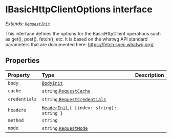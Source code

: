 # IBasicHttpClientOptions interface

_Extends: [`RequestInit`](../whatwg-fetch/requestinit.md)_



This interface defines the options for the BasicHttpClient operations such as 
get(), post(), fetch(), etc. It is based on the whatwg API standard 
parameters that are documented here: 
https://fetch.spec.whatwg.org/




## Properties

| Property	   | Type	| Description|
|:-------------|:-------|:-----------|
|`body`      | [`BodyInit`](../whatwg-fetch/whatwg-fetch.md#types) |  |
|`cache`      | `string`,[`RequestCache`](../whatwg-fetch/requestcache.md) |  |
|`credentials`      | `string`,[`RequestCredentials`](../whatwg-fetch/requestcredentials.md) |  |
|`headers`      | [`HeaderInit`](../whatwg-fetch/whatwg-fetch.md#types),`{ [index: string]: string }` |  |
|`method`      | `string` |  |
|`mode`      | `string`,[`RequestMode`](../whatwg-fetch/requestmode.md) |  |





